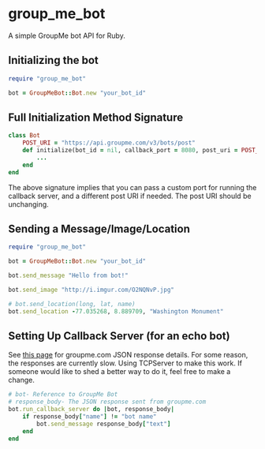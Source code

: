 # group_me_bot
A simple GroupMe bot API for Ruby.

Initializing the bot
-----------
```ruby
require "group_me_bot"

bot = GroupMeBot::Bot.new "your_bot_id"
```

Full Initialization Method Signature
---------------------

```ruby
class Bot
	POST_URI = "https://api.groupme.com/v3/bots/post"
	def initialize(bot_id = nil, callback_port = 8080, post_uri = POST_URI)
		...
	end
end
```


The above signature implies that you can pass a custom port for running the callback server, and a different post URI if needed. The post URI should be unchanging.

Sending a Message/Image/Location
-----------------

```ruby
require "group_me_bot"

bot = GroupMeBot::Bot.new "your_bot_id"

bot.send_message "Hello from bot!"

bot.send_image "http://i.imgur.com/O2NQNvP.jpg"

# bot.send_location(long, lat, name)
bot.send_location -77.035268, 8.889709, "Washington Monument"
```
Setting Up Callback Server (for an echo bot)
------------
See [this page](https://dev.groupme.com/tutorials/bots) for groupme.com JSON response details. For some reason, the responses are currently slow. Using TCPServer to make this work. If someone would like to shed a better way to do it, feel free to make a change.

```ruby
# bot- Reference to GroupMe Bot
# response_body- The JSON response sent from groupme.com
bot.run_callback_server do |bot, response_body|
	if response_body["name"] != "bot name"
		bot.send_message response_body["text"]
	end
end
```